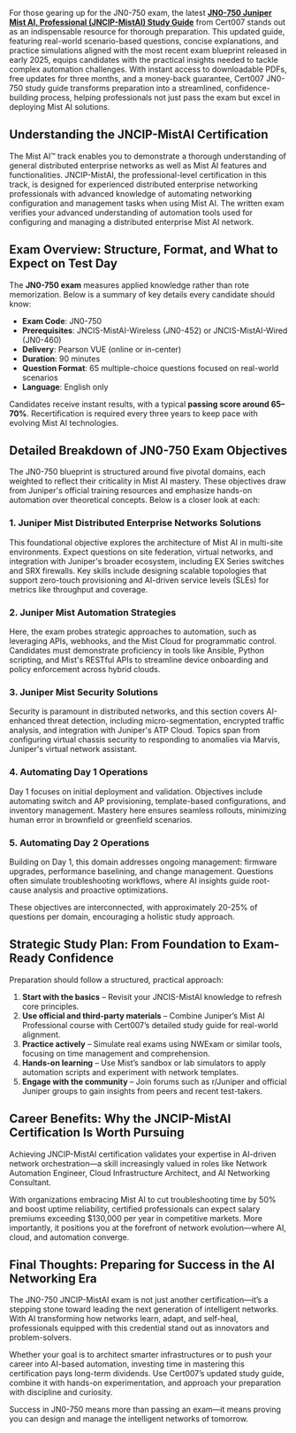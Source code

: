 For those gearing up for the JN0-750 exam, the latest [**JN0-750 Juniper Mist AI, Professional (JNCIP-MistAI) Study Guide**](https://www.cert007.com/exam/jn0-750/) from Cert007 stands out as an indispensable resource for thorough preparation. This updated guide, featuring real-world scenario-based questions, concise explanations, and practice simulations aligned with the most recent exam blueprint released in early 2025, equips candidates with the practical insights needed to tackle complex automation challenges. With instant access to downloadable PDFs, free updates for three months, and a money-back guarantee, Cert007 JN0-750 study guide transforms preparation into a streamlined, confidence-building process, helping professionals not just pass the exam but excel in deploying Mist AI solutions.

## Understanding the JNCIP-MistAI Certification

The Mist AI™ track enables you to demonstrate a thorough understanding of general distributed enterprise networks as well as Mist AI features and functionalities. JNCIP-MistAI, the professional-level certification in this track, is designed for experienced distributed enterprise networking professionals with advanced knowledge of automating networking configuration and management tasks when using Mist AI. The written exam verifies your advanced understanding of automation tools used for configuring and managing a distributed enterprise Mist AI network.

## Exam Overview: Structure, Format, and What to Expect on Test Day

The **JN0-750 exam** measures applied knowledge rather than rote memorization. Below is a summary of key details every candidate should know:

- **Exam Code**: JN0-750
- **Prerequisites**: JNCIS-MistAI-Wireless (JN0-452) or JNCIS-MistAI-Wired (JN0-460)
- **Delivery**: Pearson VUE (online or in-center)
- **Duration**: 90 minutes
- **Question Format**: 65 multiple-choice questions focused on real-world scenarios
- **Language**: English only

Candidates receive instant results, with a typical **passing score around 65–70%**. Recertification is required every three years to keep pace with evolving Mist AI technologies.

## Detailed Breakdown of JN0-750 Exam Objectives

The JN0-750 blueprint is structured around five pivotal domains, each weighted to reflect their criticality in Mist AI mastery. These objectives draw from Juniper's official training resources and emphasize hands-on automation over theoretical concepts. Below is a closer look at each:

### 1. Juniper Mist Distributed Enterprise Networks Solutions

This foundational objective explores the architecture of Mist AI in multi-site environments. Expect questions on site federation, virtual networks, and integration with Juniper's broader ecosystem, including EX Series switches and SRX firewalls. Key skills include designing scalable topologies that support zero-touch provisioning and AI-driven service levels (SLEs) for metrics like throughput and coverage.

### 2. Juniper Mist Automation Strategies

Here, the exam probes strategic approaches to automation, such as leveraging APIs, webhooks, and the Mist Cloud for programmatic control. Candidates must demonstrate proficiency in tools like Ansible, Python scripting, and Mist's RESTful APIs to streamline device onboarding and policy enforcement across hybrid clouds.

### 3. Juniper Mist Security Solutions

Security is paramount in distributed networks, and this section covers AI-enhanced threat detection, including micro-segmentation, encrypted traffic analysis, and integration with Juniper's ATP Cloud. Topics span from configuring virtual chassis security to responding to anomalies via Marvis, Juniper's virtual network assistant.

### 4. Automating Day 1 Operations

Day 1 focuses on initial deployment and validation. Objectives include automating switch and AP provisioning, template-based configurations, and inventory management. Mastery here ensures seamless rollouts, minimizing human error in brownfield or greenfield scenarios.

### 5. Automating Day 2 Operations

Building on Day 1, this domain addresses ongoing management: firmware upgrades, performance baselining, and change management. Questions often simulate troubleshooting workflows, where AI insights guide root-cause analysis and proactive optimizations.

These objectives are interconnected, with approximately 20-25% of questions per domain, encouraging a holistic study approach.

## Strategic Study Plan: From Foundation to Exam-Ready Confidence

Preparation should follow a structured, practical approach:

1. **Start with the basics** – Revisit your JNCIS-MistAI knowledge to refresh core principles.
2. **Use official and third-party materials** – Combine Juniper’s Mist AI Professional course with Cert007’s detailed study guide for real-world alignment.
3. **Practice actively** – Simulate real exams using NWExam or similar tools, focusing on time management and comprehension.
4. **Hands-on learning** – Use Mist’s sandbox or lab simulators to apply automation scripts and experiment with network templates.
5. **Engage with the community** – Join forums such as r/Juniper and official Juniper groups to gain insights from peers and recent test-takers.

## Career Benefits: Why the JNCIP-MistAI Certification Is Worth Pursuing

Achieving JNCIP-MistAI certification validates your expertise in AI-driven network orchestration—a skill increasingly valued in roles like Network Automation Engineer, Cloud Infrastructure Architect, and AI Networking Consultant.

With organizations embracing Mist AI to cut troubleshooting time by 50% and boost uptime reliability, certified professionals can expect salary premiums exceeding $130,000 per year in competitive markets. More importantly, it positions you at the forefront of network evolution—where AI, cloud, and automation converge.

## Final Thoughts: Preparing for Success in the AI Networking Era

The JN0-750 JNCIP-MistAI exam is not just another certification—it’s a stepping stone toward leading the next generation of intelligent networks. With AI transforming how networks learn, adapt, and self-heal, professionals equipped with this credential stand out as innovators and problem-solvers.

Whether your goal is to architect smarter infrastructures or to push your career into AI-based automation, investing time in mastering this certification pays long-term dividends. Use Cert007’s updated study guide, combine it with hands-on experimentation, and approach your preparation with discipline and curiosity.

Success in JN0-750 means more than passing an exam—it means proving you can design and manage the intelligent networks of tomorrow.
